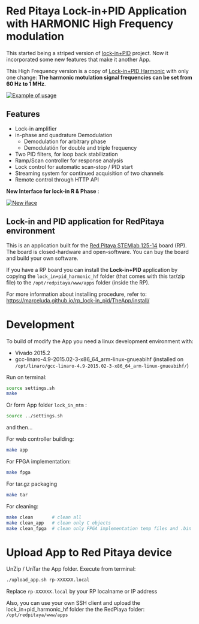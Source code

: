 # Red Pitaya Lock-in+PID Application with HARMONIC High Frequency modulation

This started being a striped version of [lock-in+PID](https://github.com/marceluda/rp_lock-in_pid) project. Now it incorporated some new features that make it another App.

This High Frequency version is a copy of [Lock-in+PID Harmonic](https://github.com/marceluda/rp_lock-in_pid_h) with only one change: **The harmonic motulation signal frequencies can be set from 60 Hz to 1 MHz**.

[![Example of usage](http://img.youtube.com/vi/330eYE75MYQ/0.jpg)](http://www.youtube.com/watch?v=330eYE75MYQ "Fast demosatration of usage")


## Features

- Lock-in amplifier
- in-phase and quadrature Demodulation
  - Demodulation for arbitrary phase
  - Demodulatión for double and triple frequency
- Two PID filters, for loop back stabilization
- Ramp/Scan controller for response analysis
- Lock control for automatic scan-stop / PID start
- Streaming system for continued acquisition of two channels
- Remote control through HTTP API
 

**New Interface for lock-in R & Phase** :


[![New iface](http://img.youtube.com/vi/DzSK8IQkUE4/0.jpg)](http://www.youtube.com/watch?v=DzSK8IQkUE4 "New R-phase interphase")


## Lock-in and PID application for RedPitaya environment

This is an application built for the [Red Pitaya STEMlab 125-14](https://www.redpitaya.com/) board (RP).
The board is closed-hardware and open-software. You can buy the board and build your own software.

If you have a RP board you can install the **Lock-in+PID** application
by copying the `lock_in+pid_harmonic_hf` folder (that comes with this tar/zip file) to the
`/opt/redpitaya/www/apps` folder (inside the RP).

For more information about installing procedure, refer to:
https://marceluda.github.io/rp_lock-in_pid/TheApp/install/


# Development

To build of modify the App you need a linux development environment with:
  - Vivado 2015.2
  - gcc-linaro-4.9-2015.02-3-x86_64_arm-linux-gnueabihf (installed on `/opt/linaro/gcc-linaro-4.9-2015.02-3-x86_64_arm-linux-gnueabihf/`)


Run on terminal:

```bash
source settings.sh
make
```

Or form App folder `lock_in_mtm` :

```bash
source ../settings.sh
```


and then...

For web controller building:

```bash
make app
```

For FPGA implementation:

```bash
make fpga
```


For tar.gz packaging

```bash
make tar
```

For cleaning:

```bash
make clean       # clean all
make clean_app   # clean only C objects
make clean_fpga  # clean only FPGA implementation temp files and .bin
```


# Upload App to Red Pitaya device

UnZip / UnTar the App folder. Execute from terminal:

```bash
./upload_app.sh rp-XXXXXX.local
```

Replace `rp-XXXXXX.local` by your RP localname or IP address

Also, you can use your own SSH client and upload the lock_in+pid_harmonic_hf folder the the
RedPiaya folder: `/opt/redpitaya/www/apps`
